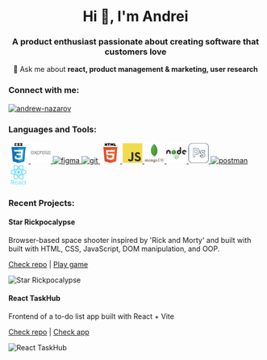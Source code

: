 <h1 align="center">Hi 👋, I'm Andrei</h1>
<h3 align="center">A product enthusiast passionate about creating software that customers love</h3>

<p align="center">💬 Ask me about <b>react, product management & marketing, user research</b></p>

<h3 align="left">Connect with me:</h3>
<p align="left">
<a href="https://linkedin.com/in/andrew-nazarov" target="blank"><img align="center" src="https://raw.githubusercontent.com/rahuldkjain/github-profile-readme-generator/master/src/images/icons/Social/linked-in-alt.svg" alt="andrew-nazarov" height="30" width="40" /></a>
</p>

<h3 align="left">Languages and Tools:</h3>
<p align="left"> <a href="https://www.w3schools.com/css/" target="_blank" rel="noreferrer"> <img src="https://raw.githubusercontent.com/devicons/devicon/master/icons/css3/css3-original-wordmark.svg" alt="css3" width="40" height="40"/> </a> <a href="https://expressjs.com" target="_blank" rel="noreferrer"> <img src="https://raw.githubusercontent.com/devicons/devicon/master/icons/express/express-original-wordmark.svg" alt="express" width="40" height="40"/> </a> <a href="https://www.figma.com/" target="_blank" rel="noreferrer"> <img src="https://www.vectorlogo.zone/logos/figma/figma-icon.svg" alt="figma" width="40" height="40"/> </a> <a href="https://git-scm.com/" target="_blank" rel="noreferrer"> <img src="https://www.vectorlogo.zone/logos/git-scm/git-scm-icon.svg" alt="git" width="40" height="40"/> </a> <a href="https://www.w3.org/html/" target="_blank" rel="noreferrer"> <img src="https://raw.githubusercontent.com/devicons/devicon/master/icons/html5/html5-original-wordmark.svg" alt="html5" width="40" height="40"/> </a> <a href="https://developer.mozilla.org/en-US/docs/Web/JavaScript" target="_blank" rel="noreferrer"> <img src="https://raw.githubusercontent.com/devicons/devicon/master/icons/javascript/javascript-original.svg" alt="javascript" width="40" height="40"/> </a> <a href="https://www.mongodb.com/" target="_blank" rel="noreferrer"> <img src="https://raw.githubusercontent.com/devicons/devicon/master/icons/mongodb/mongodb-original-wordmark.svg" alt="mongodb" width="40" height="40"/> </a> <a href="https://nodejs.org" target="_blank" rel="noreferrer"> <img src="https://raw.githubusercontent.com/devicons/devicon/master/icons/nodejs/nodejs-original-wordmark.svg" alt="nodejs" width="40" height="40"/> </a> <a href="https://www.photoshop.com/en" target="_blank" rel="noreferrer"> <img src="https://raw.githubusercontent.com/devicons/devicon/master/icons/photoshop/photoshop-line.svg" alt="photoshop" width="40" height="40"/> </a> <a href="https://postman.com" target="_blank" rel="noreferrer"> <img src="https://www.vectorlogo.zone/logos/getpostman/getpostman-icon.svg" alt="postman" width="40" height="40"/> </a> <a href="https://reactjs.org/" target="_blank" rel="noreferrer"> <img src="https://raw.githubusercontent.com/devicons/devicon/master/icons/react/react-original-wordmark.svg" alt="react" width="40" height="40"/> </a> </p>

<h3 align="left">Recent Projects:</h3>
<h4>Star Rickpocalypse</h4>

Browser-based space shooter inspired by 'Rick and Morty' and built with built with HTML, CSS, JavaScript, DOM manipulation, and OOP.

[Check repo](https://github.com/andrewnzrv/star-rickpocalypse/) | [Play game](https://andrewnzrv.github.io/star-rickpocalypse/)

![Star Rickpocalypse](https://github.com/andrewnzrv/star-rickpocalypse/raw/master/images/screen-recording.gif)

<h4>React TaskHub</h4>
Frontend of a to-do list app built with React + Vite

[Check repo](https://github.com/andrewnzrv/react-taskhub) | [Check app](https://react-taskhub.netlify.app/)

![React TaskHub](https://github.com/andrewnzrv/andrewnzrv/assets/73107890/fafd294e-8cf8-46ce-a76b-29b6641f71e5)
